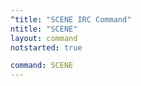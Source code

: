 ```yaml
---
^title: "SCENE IRC Command"
ntitle: "SCENE"
layout: command
notstarted: true

command: SCENE
---
```

